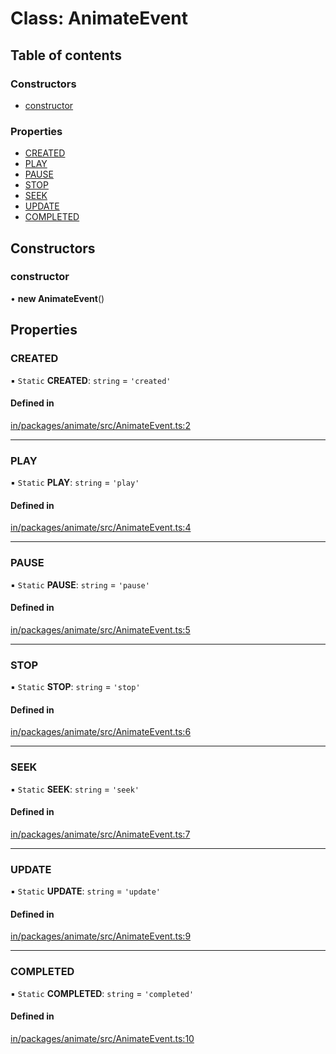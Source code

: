 # Class: AnimateEvent

## Table of contents

### Constructors

- [constructor](AnimateEvent.md#constructor)

### Properties

- [CREATED](AnimateEvent.md#created)
- [PLAY](AnimateEvent.md#play)
- [PAUSE](AnimateEvent.md#pause)
- [STOP](AnimateEvent.md#stop)
- [SEEK](AnimateEvent.md#seek)
- [UPDATE](AnimateEvent.md#update)
- [COMPLETED](AnimateEvent.md#completed)

## Constructors

### constructor

• **new AnimateEvent**()

## Properties

### CREATED

▪ `Static` **CREATED**: `string` = `'created'`

#### Defined in

[in/packages/animate/src/AnimateEvent.ts:2](https://github.com/leaferjs/leafer-in/blob/fa455ee/packages/animate/src/AnimateEvent.ts#L2)

___

### PLAY

▪ `Static` **PLAY**: `string` = `'play'`

#### Defined in

[in/packages/animate/src/AnimateEvent.ts:4](https://github.com/leaferjs/leafer-in/blob/fa455ee/packages/animate/src/AnimateEvent.ts#L4)

___

### PAUSE

▪ `Static` **PAUSE**: `string` = `'pause'`

#### Defined in

[in/packages/animate/src/AnimateEvent.ts:5](https://github.com/leaferjs/leafer-in/blob/fa455ee/packages/animate/src/AnimateEvent.ts#L5)

___

### STOP

▪ `Static` **STOP**: `string` = `'stop'`

#### Defined in

[in/packages/animate/src/AnimateEvent.ts:6](https://github.com/leaferjs/leafer-in/blob/fa455ee/packages/animate/src/AnimateEvent.ts#L6)

___

### SEEK

▪ `Static` **SEEK**: `string` = `'seek'`

#### Defined in

[in/packages/animate/src/AnimateEvent.ts:7](https://github.com/leaferjs/leafer-in/blob/fa455ee/packages/animate/src/AnimateEvent.ts#L7)

___

### UPDATE

▪ `Static` **UPDATE**: `string` = `'update'`

#### Defined in

[in/packages/animate/src/AnimateEvent.ts:9](https://github.com/leaferjs/leafer-in/blob/fa455ee/packages/animate/src/AnimateEvent.ts#L9)

___

### COMPLETED

▪ `Static` **COMPLETED**: `string` = `'completed'`

#### Defined in

[in/packages/animate/src/AnimateEvent.ts:10](https://github.com/leaferjs/leafer-in/blob/fa455ee/packages/animate/src/AnimateEvent.ts#L10)
